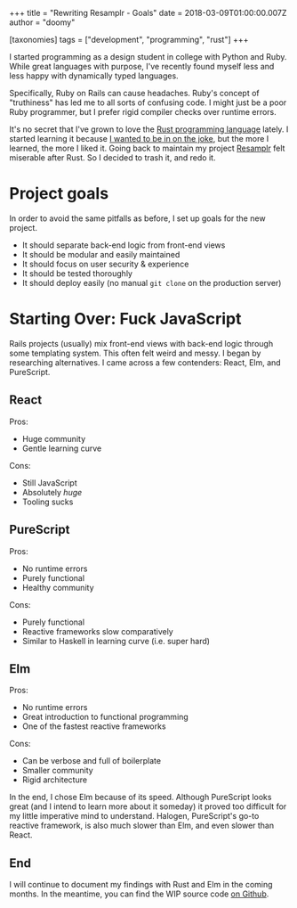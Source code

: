 +++
title = "Rewriting Resamplr - Goals"
date = 2018-03-09T01:00:00.007Z
author = "doomy"

[taxonomies]
tags = ["development", "programming", "rust"]
+++

I started programming as a design student in college with Python and Ruby.  While great languages with purpose, I've recently found myself less and less happy with dynamically typed languages.  

Specifically, Ruby on Rails can cause headaches.  Ruby's concept of "truthiness" has led me to all sorts of confusing code.  I might just be a poor Ruby programmer, but I prefer rigid compiler checks over runtime errors.

It's no secret that I've grown to love the [Rust programming language](/tags/rust/) lately.  I started learning it because [I wanted to be in on the joke](https://reddit.com/r/programmingcirclejerk), but the more I learned, the more I liked it.  Going back to maintain my project [Resamplr](https://resamplr.com) felt miserable after Rust.  So I decided to trash it, and redo it.

# Project goals
In order to avoid the same pitfalls as before, I set up goals for the new project.

- It should separate back-end logic from front-end views
- It should be modular and easily maintained
- It should focus on user security & experience
- It should be tested thoroughly 
- It should deploy easily (no manual `git clone` on the production server)

# Starting Over: Fuck JavaScript
Rails projects (usually) mix front-end views with back-end logic through some templating system.  This often felt weird and messy.  I began by researching alternatives.  I came across a few contenders: React, Elm, and PureScript.

## React
Pros:

- Huge community
- Gentle learning curve

Cons:

- Still JavaScript
- Absolutely *huge*
- Tooling sucks

## PureScript
Pros: 

- No runtime errors
- Purely functional
- Healthy community

Cons:

- Purely functional
- Reactive frameworks slow comparatively
- Similar to Haskell in learning curve (i.e. super hard)

## Elm
Pros:

- No runtime errors
- Great introduction to functional programming
- One of the fastest reactive frameworks

Cons:

- Can be verbose and full of boilerplate
- Smaller community
- Rigid architecture 

In the end, I chose Elm because of its speed.  Although PureScript looks great (and I intend to learn more about it someday) it proved too difficult for my little imperative mind to understand.  Halogen, PureScript's go-to reactive framework, is also much slower than Elm, and even slower than React.

## End
I will continue to document my findings with Rust and Elm in the coming months.  In the meantime, you can find the WIP source code [on Github](https://github.com/resamplr/resamplr-web).